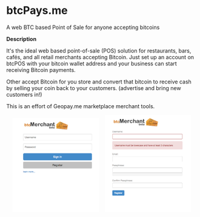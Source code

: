 # btcPays.me
A web BTC based Point of Sale for anyone accepting bitcoins

<b>Description</b>

It's the ideal web based point-of-sale (POS) solution for restaurants, bars, cafés, and all retail merchants accepting Bitcoin.
Just set up an account on btcPOS with your bitcoin wallet address and your business can start receiving Bitcoin payments.


Other accept Bitcoin for you store and convert that bitcoin to receive cash by selling your coin back to your customers. (advertise and bring new customers in!)

This is an effort of Geopay.me marketplace merchant tools.

<div align="center">
        <img width="45%" src="screen-shots/intro.png" alt="About screen" title="Login screen"</img>
        <img height="0" width="8px">
        <img width="45%" src="screen-shots/register.png" alt="List screen" title="Register screen"></img>
</div>
